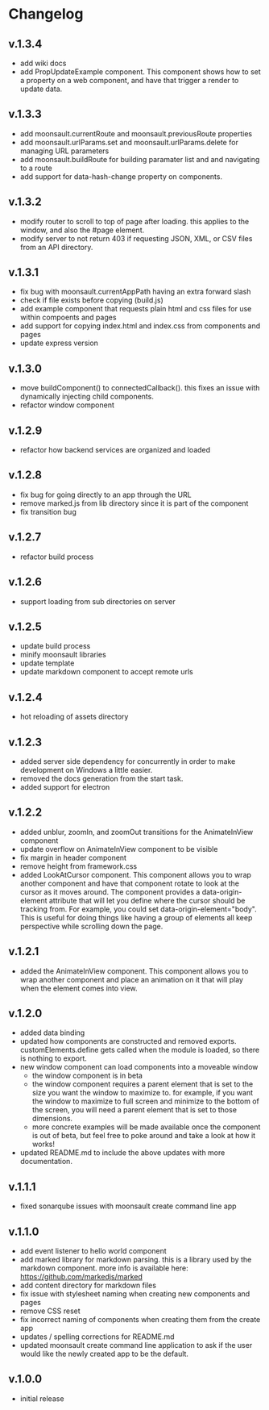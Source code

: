 # Changelog


## v.1.3.4
- add wiki docs
- add PropUpdateExample component. This component shows how to set a property on a web component, and have that trigger a render to update data.

## v.1.3.3

- add moonsault.currentRoute and moonsault.previousRoute properties
- add moonsault.urlParams.set and moonsault.urlParams.delete for managing URL parameters
- add moonsault.buildRoute for building paramater list and and navigating to a route
- add support for data-hash-change property on components.

## v.1.3.2

- modify router to scroll to top of page after loading. this applies to the window, and also the #page element.
- modify server to not return 403 if requesting JSON, XML, or CSV files from an API directory.

## v.1.3.1

- fix bug with moonsault.currentAppPath having an extra forward slash
- check if file exists before copying (build.js)
- add example component that requests plain html and css files for use within compoents and pages
- add support for copying index.html and index.css from components and pages
- update express version

## v.1.3.0

- move buildComponent() to connectedCallback(). this fixes an issue with dynamically injecting child components.
- refactor window component

## v.1.2.9

- refactor how backend services are organized and loaded

## v.1.2.8

- fix bug for going directly to an app through the URL
- remove marked.js from lib directory since it is part of the component
- fix transition bug

## v.1.2.7

- refactor build process

## v.1.2.6

- support loading from sub directories on server

## v.1.2.5

- update build process
- minify moonsault libraries
- update template
- update markdown component to accept remote urls

## v.1.2.4

- hot reloading of assets directory

## v.1.2.3

- added server side dependency for concurrently in order to make development on Windows a little easier.
- removed the docs generation from the start task.
- added support for electron

## v.1.2.2

- added unblur, zoomIn, and zoomOut transitions for the AnimateInView component
- update overflow on AnimateInView component to be visible
- fix margin in header component
- remove height from framework.css
- added LookAtCursor component. This component allows you to wrap another component and have that component rotate to look at the cursor as it moves around. The component provides a data-origin-element attribute that will let you define where the cursor should be tracking from. For example, you could set data-origin-element="body". This is useful for doing things like having a group of elements all keep perspective while scrolling down the page.

## v.1.2.1

- added the AnimateInView component. This component allows you to wrap another component and place an animation on it that will play when the element comes into view.

## v.1.2.0

- added data binding
- updated how components are constructed and removed exports. customElements.define gets called when the module is loaded, so there is nothing to export.
- new window component can load components into a moveable window
  - the window component is in beta
  - the window component requires a parent element that is set to the size you want the window to maximize to. for example, if you want the window to maximize to full screen and minimize to the bottom of the screen, you will need a parent element that is set to those dimensions.
  - more concrete examples will be made available once the component is out of beta, but feel free to poke around and take a look at how it works!
- updated README.md to include the above updates with more documentation.

## v.1.1.1

- fixed sonarqube issues with moonsault create command line app

## v.1.1.0

- add event listener to hello world component
- add marked library for markdown parsing. this is a library used by the markdown component. more info is available here: https://github.com/markedjs/marked
- add content directory for markdown files
- fix issue with stylesheet naming when creating new components and pages
- remove CSS reset
- fix incorrect naming of components when creating them from the create app
- updates / spelling corrections for README.md
- updated moonsault create command line application to ask if the user would like the newly created app to be the default.

## v.1.0.0

- initial release
